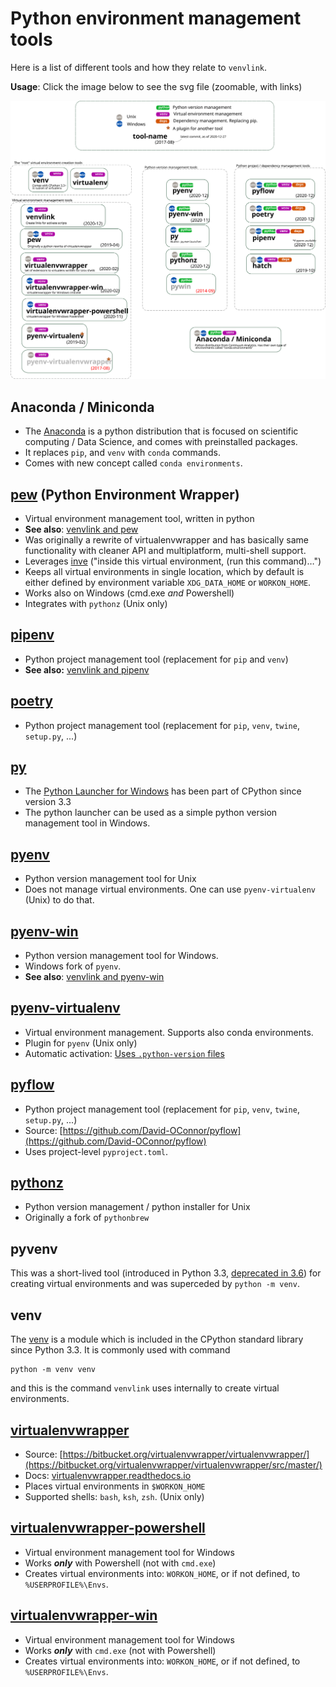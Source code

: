 # Python environment management tools
Here is a list of different tools and how they relate to `venvlink`.




**Usage**: Click the image below to see the svg file (zoomable, with links)


[![](tools.svg)](https://github.com/np-8/python-environment-management/raw/master/src/tools-plain.svg)

## Anaconda / Miniconda 
- The [Anaconda](https://www.anaconda.com/) is a python distribution that is focused on scientific computing / Data Science, and comes with preinstalled packages. 
- It replaces `pip`, and `venv` with `conda` commands. 
- Comes with new concept called `conda environments`.
  
## [pew](https://github.com/berdario/pew) (Python Environment Wrapper)
- Virtual environment management tool, written in python
- **See also**: [venvlink and pew](venvlink-and-pew.md)
- Was originally a rewrite of virtualenvwrapper and has basically same functionality with cleaner API and multiplatform, multi-shell support.
- Leverages [inve](https://datagrok.org/python/activate/) ("inside this virtual environment, (run this command)…")
- Keeps all virtual environments in single location, which by default is either defined by environment variable `XDG_DATA_HOME` or `WORKON_HOME`.
- Works also on Windows (cmd.exe *and* Powershell)
- Integrates with `pythonz` (Unix only)

  
## [pipenv](https://github.com/pypa/pipenv)
- Python project management tool (replacement for `pip` and `venv`)
- **See also:** [venvlink and pipenv](venvlink-and-pipenv.md)

## [poetry](https://github.com/python-poetry/poetry)
- Python project management tool (replacement for `pip`, `venv`, `twine`, `setup.py`, ...)

## [py](https://docs.python.org/3.5/using/windows.html#python-launcher-for-windows)
- The [Python Launcher for Windows](https://docs.python.org/3.5/using/windows.html#python-launcher-for-windows) has been part of CPython since version 3.3
- The python launcher can be used as a simple python version management tool in Windows. 
    
## [pyenv](https://github.com/pyenv/pyenv)
- Python version management tool for Unix
- Does not manage virtual environments. One can use `pyenv-virtualenv` (Unix) to do that.
  
## [pyenv-win](https://github.com/pyenv-win/pyenv-win)
- Python version management tool for Windows.
- Windows fork of `pyenv`.
- **See also**: [venvlink and pyenv-win](venvlink-and-pyenv-win.md)
## [pyenv-virtualenv](https://github.com/pyenv/pyenv-virtualenv)
- Virtual environment management. Supports also conda environments.
- Plugin for `pyenv` (Unix only)
- Automatic activation: [Uses `.python-version` files](https://github.com/pyenv/pyenv-virtualenv#activate-virtualenv)

## [pyflow](https://github.com/David-OConnor/pyflow)
- Python project management tool (replacement for `pip`, `venv`, `twine`, `setup.py`, ...)
- Source: [https://github.com/David-OConnor/pyflow](https://github.com/David-OConnor/pyflow)
- Uses project-level `pyproject.toml`. 
  
## [pythonz](https://github.com/saghul/pythonz)
- Python version management / python installer for Unix
- Originally a fork of `pythonbrew`

## pyvenv
This was a short-lived tool (introduced in Python 3.3, [deprecated in 3.6](https://docs.python.org/dev/whatsnew/3.6.html#deprecated-features)) for creating virtual environments and was superceded by `python -m venv`. 


## venv
The [venv](https://docs.python.org/3/library/venv.html) is a module which is included in the CPython standard library since Python 3.3. It is commonly used with command

```
python -m venv venv
```

and this is the command `venvlink` uses internally to create virtual environments. 

## [virtualenvwrapper](https://bitbucket.org/virtualenvwrapper/virtualenvwrapper/src/master/)
- Source: [https://bitbucket.org/virtualenvwrapper/virtualenvwrapper/](https://bitbucket.org/virtualenvwrapper/virtualenvwrapper/src/master/)
- Docs: [virtualenvwrapper.readthedocs.io](https://virtualenvwrapper.readthedocs.io/)
- Places virtual environments in `$WORKON_HOME`
- Supported shells: `bash`, `ksh`, `zsh`. (Unix only)


## [virtualenvwrapper-powershell](https://github.com/regisf/virtualenvwrapper-powershell)
- Virtual environment management tool for Windows
- Works ***only*** with Powershell (not with `cmd.exe`)
- Creates virtual environments into: `WORKON_HOME`, or if not defined, to `%USERPROFILE%\Envs`.
  
## [virtualenvwrapper-win](https://github.com/davidmarble/virtualenvwrapper-win)
- Virtual environment management tool for Windows
- Works ***only*** with `cmd.exe` (not with Powershell)
- Creates virtual environments into: `WORKON_HOME`, or if not defined, to `%USERPROFILE%\Envs`.
